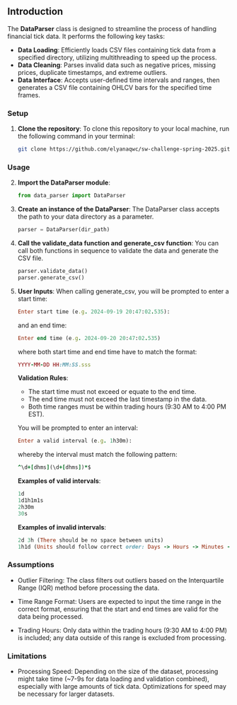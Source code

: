 ## Introduction

The **DataParser** class is designed to streamline the process of handling financial tick data. It performs the following key tasks:

- **Data Loading**: Efficiently loads CSV files containing tick data from a specified directory, utilizing multithreading to speed up the process.
- **Data Cleaning**: Parses invalid data such as negative prices, missing prices, duplicate timestamps, 
and extreme outliers.
- **Data Interface**: Accepts user-defined time intervals and ranges, then generates a CSV file containing OHLCV bars for the specified time frames.
### Setup

1. **Clone the repository**:
   To clone this repository to your local machine, run the following command in your terminal:
   
   ```bash
   git clone https://github.com/elyanaqwc/sw-challenge-spring-2025.git
   ```

### Usage

2. **Import the DataParser module**:
   ```python
   from data_parser import DataParser
   
3. **Create an instance of the DataParser**:
   The DataParser class accepts the path to your data directory as a parameter.
    ```python
    parser = DataParser(dir_path)

4. **Call the validate_data function and generate_csv function**:
   You can call both functions in sequence to validate the data and generate the CSV file.
    ```python
    parser.validate_data()
    parser.generate_csv()

5. **User Inputs**: 
    When calling generate_csv, you will be prompted to enter a start time:
    ```ruby
    Enter start time (e.g. 2024-09-19 20:47:02.535): 
    ```
    and an end time:
    ```ruby
    Enter end time (e.g. 2024-09-20 20:47:02.535)
    ```
    where both start time and end time have to match the format:
    ```ruby
    YYYY-MM-DD HH:MM:SS.sss
    ```

    
   **Validation Rules**:
    - The start time must not exceed or equate to the end time.
    - The end time must not exceed the last timestamp in the data.
    - Both time ranges must be within trading hours (9:30 AM to 4:00 PM EST).
     
    You will be prompted to enter an interval:
    ```ruby
    Enter a valid interval (e.g. 1h30m):
    ```

    
    whereby the interval must match the following pattern:
    ```ruby
    ^\d+[dhms](\d+[dhms])*$
    ```
   **Examples of valid intervals**:
   ```ruby
   1d 
   1d1h1m1s
   2h30m
   30s
   ```
  
   **Examples of invalid intervals**:
   ```ruby
   2d 3h (There should be no space between units)
   1h1d (Units should follow correct order: Days -> Hours -> Minutes -> Seconds)
   ```
    
    
### Assumptions
- Outlier Filtering: The class filters out outliers based on the Interquartile Range (IQR) method before processing the data.

- Time Range Format: Users are expected to input the time range in the correct format, ensuring that the start and end times are valid for the data being processed.

- Trading Hours: Only data within the trading hours (9:30 AM to 4:00 PM) is included; any data outside of this range is excluded from processing.

### Limitations
- Processing Speed: Depending on the size of the dataset, processing might take time (~7-9s for data loading and validation combined), especially with large amounts of tick data. Optimizations for speed may be necessary for larger datasets.
